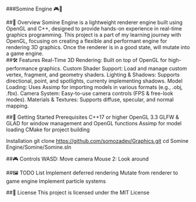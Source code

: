 ###Somine Engine 🎮🚀

##🌟 Overview
Somine Engine is a lightweight renderer engine built using OpenGL and C++, designed to provide hands-on experience in real-time graphics programming. This project is a part of my learning journey with OpenGL, focusing on creating a flexible and performant engine for rendering 3D graphics. Once the renderer is in a good state, will mutate into a game engine.
<br />
##🛠 Features
Real-Time 3D Rendering: Built on top of OpenGL for high-performance graphics.
Custom Shader Support: Load and manage custom vertex, fragment, and geometry shaders.
Lighting & Shadows: Supports directional, point, and spotlights, currenty implementing shadows.
Model Loading: Uses Assimp for importing models in various formats (e.g., .obj, .fbx).
Camera System: Easy-to-use camera controls (FPS & free-look modes).
Materials & Textures: Supports diffuse, specular, and normal mapping.


##🚀 Getting Started
Prerequisites
C++17 or higher
OpenGL 3.3
GLFW & GLAD for window management and OpenGL functions
Assimp for model loading
CMake for project building

Installation
git clone https://github.com/somozadev/Graphics.git
cd Somine Engine/Somine/Somine.sln


##🎮 Controls
WASD: Move camera
Mouse 2: Look around

##🖼 TODO List
 Implement deferred rendering
 Mutate from renderer to game engine
 Implement particle systems



##📄 License
This project is licensed under the MIT License 

